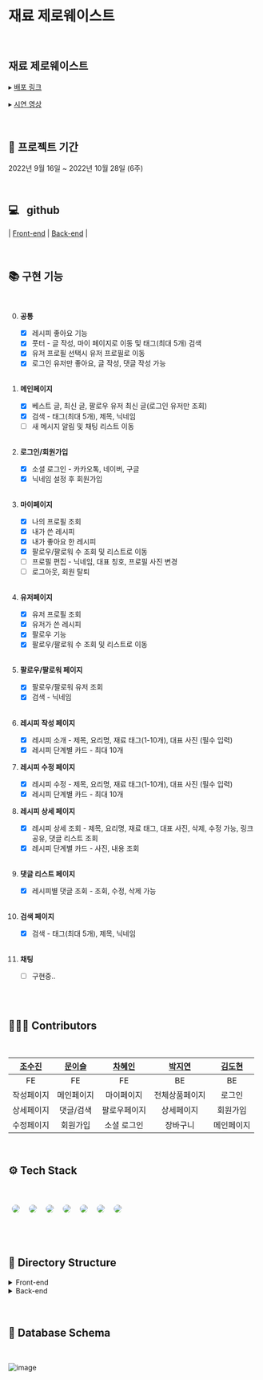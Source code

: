 <div align="left">
<br>

# <b>재료 제로웨이스트</b>

<br>

## <b>재료 제로웨이스트</b>

▸ [배포 링크](https://zezewaste.site/) <br>

▸ [시연 영상](https://zezewaste.site/)

<br>

## 📆 프로젝트 기간

2022년 9월 16일 ~ 2022년 10월 28일 (6주)

<br>

## 💻 &nbsp; <b>github</b> &nbsp;

| [Front-end](https://github.com/zzw-final/zzw-FE) |
[Back-end](https://github.com/zzw-final/zzw-BE) |
<br>

<br>

## 📚 구현 기능

<div align="left">
<br>
    
0. **공통**
    - [x] 레시피 좋아요 기능
    - [x] 풋터 - 글 작성, 마이 페이지로 이동 및 태그(최대 5개) 검색
    - [x] 유저 프로필 선택시 유저 프로필로 이동
    - [x] 로그인 유저만 좋아요, 글 작성, 댓글 작성 가능
  
   <br>
  
1. **메인페이지**
    - [x] 베스트 글, 최신 글, 팔로우 유저 최신 글(로그인 유저만 조회)
    - [x] 검색 - 태그(최대 5개), 제목, 닉네임
    - [ ] 새 메시지 알림 및 채팅 리스트 이동
    
    <br>
    
2. **로그인/회원가입**
    - [x] 소셜 로그인 - 카카오톡, 네이버, 구글
    - [x] 닉네임 설정 후 회원가입
    
    <br>
    
3. **마이페이지**
    - [x] 나의 프로필 조회
    - [x] 내가 쓴 레시피
    - [x] 내가 좋아요 한 레시피
    - [x] 팔로우/팔로워 수 조회 및 리스트로 이동
    - [ ] 프로필 편집 - 닉네임, 대표 칭호, 프로필 사진 변경
    - [ ] 로그아웃, 회원 탈퇴
    
    <br>
  
 4. **유저페이지**
    - [x] 유저 프로필 조회
    - [x] 유저가 쓴 레시피
    - [x] 팔로우 기능
    - [x] 팔로우/팔로워 수 조회 및 리스트로 이동
    
    <br>
  
 5. **팔로우/팔로워 페이지**
    - [x] 팔로우/팔로워 유저 조회
    - [x] 검색 - 닉네임
    
    <br>
    
6. **레시피 작성 페이지**
    - [x] 레시피 소개 - 제목, 요리명, 재료 태그(1-10개), 대표 사진 (필수 입력)
    - [x] 레시피 단계별 카드 - 최대 10개

7. **레시피 수정 페이지**

   - [x] 레시피 수정 - 제목, 요리명, 재료 태그(1-10개), 대표 사진 (필수 입력)
   - [x] 레시피 단계별 카드 - 최대 10개

8. **레시피 상세 페이지**

   - [x] 레시피 상세 조회 - 제목, 요리명, 재료 태그, 대표 사진, 삭제, 수정 가능, 링크 공유, 댓글 리스트 조회
   - [x] 레시피 단계별 카드 - 사진, 내용 조회

   <br>

9. **댓글 리스트 페이지**

   - [x] 레시피별 댓글 조회 - 조회, 수정, 삭제 가능

   <br>

10. **검색 페이지**

    - [x] 검색 - 태그(최대 5개), 제목, 닉네임

    <br>

11. **채팅**

    - [ ] 구현중..

    <br>

</div>

<br>

## 👩🏻‍💻 <b>Contributors</b>

<br>

| [조수진](https://github.com/suzz-in) | [문이슬](https://github.com/Leeseul-Moon) | [차혜인](https://github.com/hyeincha) | [박지연](https://github.com/Jeeyeonn) | [김도현](https://github.com/hyundo717) |
| :----------------------------------: | :---------------------------------------: | :-----------------------------------: | :-----------------------------------: | :------------------------------------: |
|                  FE                  |                    FE                     |                  FE                   |                  BE                   |                   BE                   |
|              작성페이지              |                메인페이지                 |              마이페이지               |            전체상품페이지             |                 로그인                 |
|              상세페이지              |                 댓글/검색                 |             팔로우페이지              |              상세페이지               |                회원가입                |
|              수정페이지              |                 회원가입                  |              소셜 로그인              |               장바구니                |               메인페이지               |

<br>

## ⚙️ <b>Tech Stack</b>

<br>

<img style="margin:5px; border: 2px solid white; border-radius: 20px" src="https://img.shields.io/badge/Java-green?style=flat-square&logo=java&logoColor=white"/> <img style="margin:5px; border: 2px solid white; border-radius: 20px" src="https://img.shields.io/badge/Spring-green?style=flat-square&logo=Spring&logoColor=white"/> <img style="margin:5px; border: 2px solid white; border-radius: 20px" src="https://img.shields.io/badge/javascript-yellow?style=flat-square&logo=javascript&logoColor=white"/> <img style="margin:5px; border: 2px solid white; border-radius: 20px" src="https://img.shields.io/badge/React-blue?style=flat-square&logo=React&logoColor=white"/> <img style="margin:5px; border: 2px solid white; border-radius: 20px" src="https://img.shields.io/badge/ReactQuery-midnightblue?style=flat-square&logo=ReactQuery&logoColor=white"/> <img style="margin:5px; border: 2px solid white; border-radius: 20px" src="https://img.shields.io/badge/AWS-232f3e?style=flat-square&logo=amazon&logoColor=white"/>
<img style="margin:5px; border: 2px solid white; border-radius: 20px" src="https://img.shields.io/badge/CloudFront-black?style=flat-square&logo=CloudFront&logoColor=white"/> <br /><br />

<br>
<div align="left">

## 📁 Directory Structure </div>

<div align="left">
<details>
<summary> Front-end </summary>
<div markdown="1">

```

```

</div>
</details>

<details>
<summary> Back-end </summary>
<div markdown="1">

```

```

</div>
</details>

<br>

<div align="left">

<br>

## 💾 <b>Database Schema</b>

<br>

![image]() </div>

